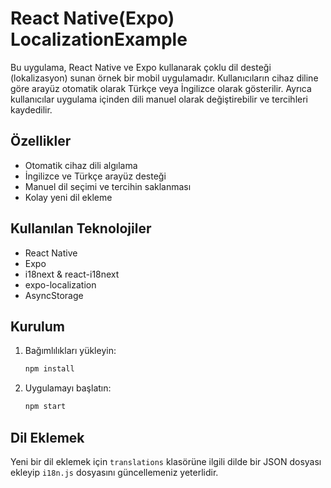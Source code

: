 # React Native(Expo) LocalizationExample

Bu uygulama, React Native ve Expo kullanarak çoklu dil desteği (lokalizasyon) sunan örnek bir mobil uygulamadır. Kullanıcıların cihaz diline göre arayüz otomatik olarak Türkçe veya İngilizce olarak gösterilir. Ayrıca kullanıcılar uygulama içinden dili manuel olarak değiştirebilir ve tercihleri kaydedilir.

## Özellikler

- Otomatik cihaz dili algılama
- İngilizce ve Türkçe arayüz desteği
- Manuel dil seçimi ve tercihin saklanması
- Kolay yeni dil ekleme

## Kullanılan Teknolojiler

- React Native
- Expo
- i18next & react-i18next
- expo-localization
- AsyncStorage

## Kurulum

1. Bağımlılıkları yükleyin:
   ```sh
   npm install
   ```
2. Uygulamayı başlatın:
   ```sh
   npm start
   ```

## Dil Eklemek

Yeni bir dil eklemek için `translations` klasörüne ilgili dilde bir JSON dosyası ekleyip `i18n.js` dosyasını güncellemeniz yeterlidir.